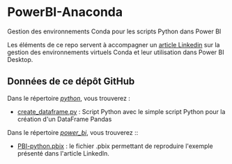# PowerBI-Anaconda
Gestion des environnements Conda pour les scripts Python dans Power BI

Les éléments de ce repo servent à accompagner un [article Linkedin](e) sur la gestion des environnements virtuels Conda et leur utilisation dans Power BI Desktop.

## Données de ce dépôt GitHub

Dans le répertoire *[python](python/)*, vous trouverez : 

- [create_dataframe.py](python/create_dataframe.py) : Script Python avec le simple script Python pour la création d'un DataFrame Pandas


Dans le répertoire *[power_bi](power_bi)*, vous trouverez :: 

- [PBI-python.pbix](power_bi/PBI-python.pbix) : le fichier .pbix permettant de reproduire l'exemple présenté dans l'article LinkedIn.
